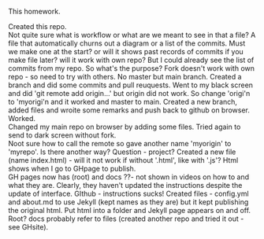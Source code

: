 This homework.

Created this repo.  
Not quite sure what is workflow or what are we meant to see in that a file?
A file that automatically churns out a diagram or a list of the commits.  Must we make one at the start?  or will it shows past records of commits if you make file later?
will it work with own repo?
But I could already see the list of commits from my repo. So what's the purpose?
Fork doesn't work with own repo - so need to try with others.
No master  but main branch.
Created a branch and did some commits and pull reuquests.
Went to my black screen and did 'git remote add origin...' but origin did not work.  So change 'origi'n to 'myorigi'n and it worked and master to main.
Created a new branch, added files and wroite some remarks and push back to github on browser.  Worked.  
Changed my main repo on browser by adding some files. 
Tried again to send to dark screen without fork.  
Noot sure how to call the remote so gave another name 'myorigin' to 'myrepo'.  Is there another way?
Question - project? 
Created a new file (name index.html) - will it not work if without '.html', like with  '.js'?
Html shows when I go to GHpage to publish.  
GH pages now has (root) and docs ??- not shown in videos on how to and what they are. 
Clearly, they haven't updated the instructions despite the update of interface. GIthub - instructions sucks!
Created files - config.yml and about.md to use Jekyll (kept names as they are) but it kept publishing the original html.
Put html into a folder and Jekyll page appears on and off.  
Root?  docs probably refer to files (created another repo and tried it out - see GHsite).
